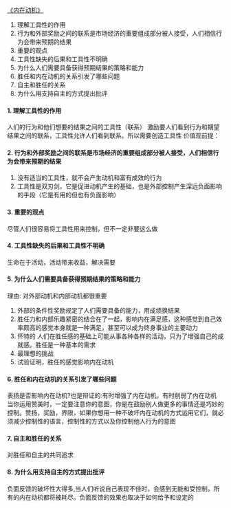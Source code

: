 [《内在动机》](https://book.douban.com/subject/35182454/)

1. 理解工具性的作用
2. 行为和外部奖励之间的联系是市场经济的重要组成部分被人接受，人们相信行为会带来预期的结果
3. 重要的观点
4. 工具性缺失的后果和工具性不明确
5. 为什么人们需要具备获得预期结果的策略和能力
6. 胜任和内在动机的关系引发了哪些问题
7. 自主和胜任的关系
8. 为什么用支持自主的方式提出批评


#### 1. 理解工具性的作用

人们的行为和他们想要的结果之间的工具性（联系）
激励要人们看到行为和期望结果之间的联系，工具性允许人们看到联系。所以需要创造工具性
价值观前提：

#### 2. 行为和外部奖励之间的联系是市场经济的重要组成部分被人接受，人们相信行为会带来预期的结果

1. 没有适当的工具性，就不会产生动机和富有成效的行为
2. 工具性是双刃剑，它是促进动机产生的基础，也是外部控制产生深远负面影响的手段（它是有用的但也有负面影响）

#### 3. 重要的观点

尽管人们很容易将工具性用来控制，但不一定非要这么做

#### 4. 工具性缺失的后果和工具性不明确

生命在于活动，活动带来收益，解决需要

#### 5. 为什么人们需要具备获得预期结果的策略和能力

理由: 对外部动机和内部动机都很重要
1. 外部的条件性奖励规定了人们需要具备的能力，用成绩换结果
2. 胜任力和内部乐趣紧密的结合在了一起，影响内在满足感，这种感觉到自己效率颇高的感觉本身就是一种满足，甚至可以成为终身事业的主要动力
3. 怀特的 人们在胜任感的基础上可能从事各种各样的活动，只为了增强自己的成就感。胜任是一种基本的需求
4. 最理想的挑战
5. 试验证明，胜任的感觉影响内在动机

#### 6. 胜任和内在动机的关系引发了哪些问题

表扬是否影响内在动机?也是辩证的:有时增强了内在动机，有时削弱了内在动机
当你运用赞美时，一定要注意你的意图，你是在鼓励别人做更多的事情还是巧妙的控制。赞扬，奖励，界限，如果你想用一种不破坏内在动机的方式运用它们，就必须减少控制性的语言，控制性的方式以及你控制他人行为的意图

#### 7. 自主和胜任的关系

对胜任和自主的共同追求

#### 8. 为什么用支持自主的方式提出批评

负面反馈的破坏性大得多,当人们听说自己表现不佳时，会感到无能和受控制，所有的内在动机都将被耗尽。负面反馈的效果也取决于如何给予和设定的
